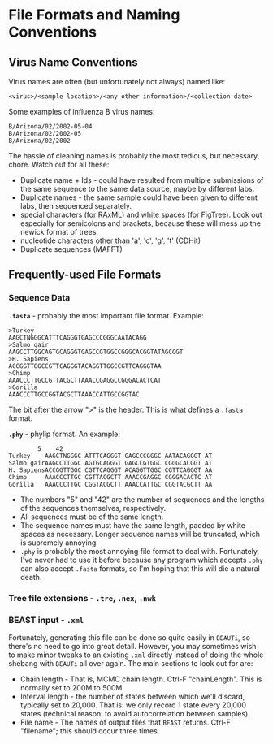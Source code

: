 # File Formats and Naming Conventions
## Virus Name Conventions
Virus names are often (but unfortunately not always) named like:

```
<virus>/<sample location>/<any other information>/<collection date>
```

Some examples of influenza B virus names:

```
B/Arizona/02/2002-05-04
B/Arizona/02/2002-05
B/Arizona/02/2002
```

The hassle of cleaning names is probably the most tedious, but necessary, chore. Watch out for all these: 
 - Duplicate name + Ids - could have resulted from multiple submissions of the same sequence to the same data source, maybe by different labs. 
 - Duplicate names - the same sample could have been given to different labs, then sequenced separately. 
 - special characters (for RAxML) and white spaces (for FigTree). Look out especially for semicolons and brackets, because these will mess up the newick format of trees. 
 - nucleotide characters other than 'a', 'c', 'g', 't' (CDHit)
 - Duplicate sequences (MAFFT)
 
## Frequently-used File Formats
### Sequence Data
**`.fasta`** - probably the most important file format. Example:

```
>Turkey
AAGCTNGGGCATTTCAGGGTGAGCCCGGGCAATACAGG
>Salmo gair
AAGCCTTGGCAGTGCAGGGTGAGCCGTGGCCGGGCACGGTATAGCCGT
>H. Sapiens
ACCGGTTGGCCGTTCAGGGTACAGGTTGGCCGTTCAGGGTAA
>Chimp
AAACCCTTGCCGTTACGCTTAAACCGAGGCCGGGACACTCAT
>Gorilla
AAACCCTTGCCGGTACGCTTAAACCATTGCCGGTAC
```

The bit after the arrow ">" is the header. This is what defines a `.fasta` format.

**`.phy`** - phylip format. An example:
  
```
        5    42
Turkey    AAGCTNGGGC ATTTCAGGGT GAGCCCGGGC AATACAGGGT AT
Salmo gairAAGCCTTGGC AGTGCAGGGT GAGCCGTGGC CGGGCACGGT AT
H. SapiensACCGGTTGGC CGTTCAGGGT ACAGGTTGGC CGTTCAGGGT AA
Chimp     AAACCCTTGC CGTTACGCTT AAACCGAGGC CGGGACACTC AT
Gorilla   AAACCCTTGC CGGTACGCTT AAACCATTGC CGGTACGCTT AA
```
- The numbers "5" and "42" are the number of sequences and the lengths of the sequences themselves, respectively.
- All sequences must be of the same length.
- The sequence names must have the same length, padded by white spaces as necessary. Longer sequence names will be truncated, which is supremely annoying. 
- `.phy` is probably the most annoying file format to deal with. Fortunately, I've never had to use it before because any program which accepts `.phy` can also accept `.fasta` formats, so I'm hoping that this will die a natural death. 

### Tree file extensions - `.tre`, `.nex`, `.nwk`
### BEAST input - `.xml`
Fortunately, generating this file can be done so quite easily in `BEAUTi`, so there's no need to go into great detail. However, you may sometimes wish to make minor tweaks to an existing `.xml` directly instead of doing the whole shebang with `BEAUTi` all over again. The main sections to look out for are:
 - Chain length - That is, MCMC chain length. Ctrl-F "chainLength". This is normally set to 200M to 500M. 
 - Interval length - the number of states between which we'll discard, typically set to 20,000. That is: we only record 1 state every 20,000 states (technical reason: to avoid autocorrelation between samples). 
 - File name - The names of output files that `BEAST` returns. Ctrl-F "filename"; this should occur three times.
